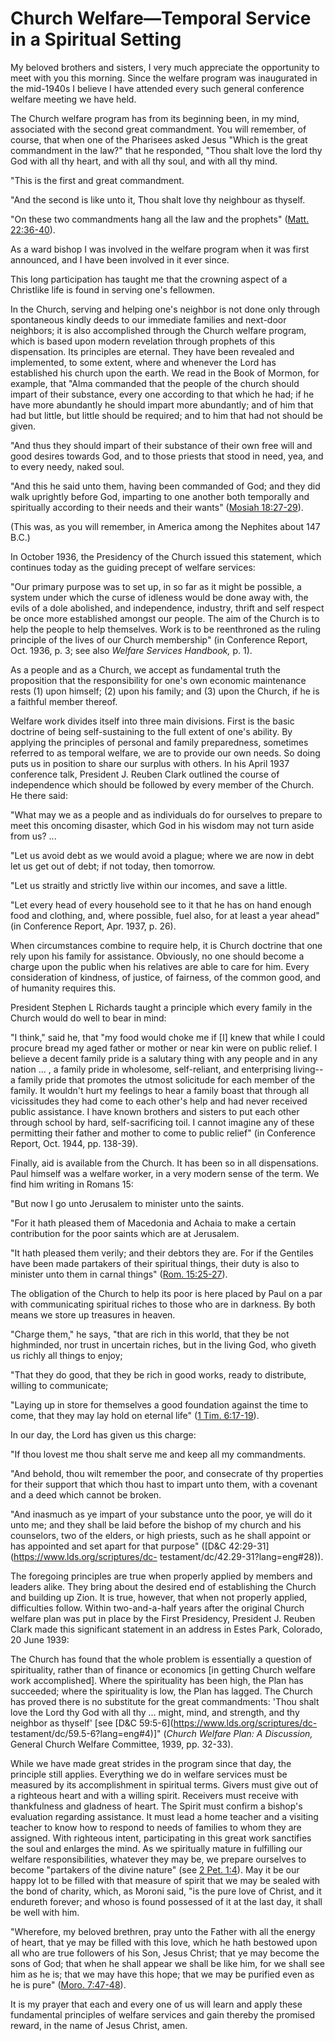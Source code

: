 # Church Welfare—Temporal Service in a Spiritual Setting

My beloved brothers and sisters, I very much appreciate the opportunity to
meet with you this morning. Since the welfare program was inaugurated in the
mid-1940s I believe I have attended every such general conference welfare
meeting we have held.

The Church welfare program has from its beginning been, in my mind, associated
with the second great commandment. You will remember, of course, that when one
of the Pharisees asked Jesus "Which is the great commandment in the law?" that
he responded, "Thou shalt love the lord thy God with all thy heart, and with
all thy soul, and with all thy mind.

"This is the first and great commandment.

"And the second is like unto it, Thou shalt love thy neighbour as thyself.

"On these two commandments hang all the law and the prophets" ([Matt.
22:36-40](https://www.lds.org/scriptures/nt/matt/22.36-40?lang=eng#35)).

As a ward bishop I was involved in the welfare program when it was first
announced, and I have been involved in it ever since.

This long participation has taught me that the crowning aspect of a Christlike
life is found in serving one's fellowmen.

In the Church, serving and helping one's neighbor is not done only through
spontaneous kindly deeds to our immediate families and next-door neighbors; it
is also accomplished through the Church welfare program, which is based upon
modern revelation through prophets of this dispensation. Its principles are
eternal. They have been revealed and implemented, to some extent, where and
whenever the Lord has established his church upon the earth. We read in the
Book of Mormon, for example, that "Alma commanded that the people of the
church should impart of their substance, every one according to that which he
had; if he have more abundantly he should impart more abundantly; and of him
that had but little, but little should be required; and to him that had not
should be given.

"And thus they should impart of their substance of their own free will and
good desires towards God, and to those priests that stood in need, yea, and to
every needy, naked soul.

"And this he said unto them, having been commanded of God; and they did walk
uprightly before God, imparting to one another both temporally and spiritually
according to their needs and their wants" ([Mosiah
18:27-29](https://www.lds.org/scriptures/bofm/mosiah/18.27-29?lang=eng#26)).

(This was, as you will remember, in America among the Nephites about 147 B.C.)

In October 1936, the Presidency of the Church issued this statement, which
continues today as the guiding precept of welfare services:

"Our primary purpose was to set up, in so far as it might be possible, a
system under which the curse of idleness would be done away with, the evils of
a dole abolished, and independence, industry, thrift and self respect be once
more established amongst our people. The aim of the Church is to help the
people to help themselves. Work is to be reenthroned as the ruling principle
of the lives of our Church membership" (in Conference Report, Oct. 1936, p. 3;
see also _Welfare Services Handbook,_ p. 1).

As a people and as a Church, we accept as fundamental truth the proposition
that the responsibility for one's own economic maintenance rests (1) upon
himself; (2) upon his family; and (3) upon the Church, if he is a faithful
member thereof.

Welfare work divides itself into three main divisions. First is the basic
doctrine of being self-sustaining to the full extent of one's ability. By
applying the principles of personal and family preparedness, sometimes
referred to as temporal welfare, we are to provide our own needs. So doing
puts us in position to share our surplus with others. In his April 1937
conference talk, President J. Reuben Clark outlined the course of independence
which should be followed by every member of the Church. He there said:

"What may we as a people and as individuals do for ourselves to prepare to
meet this oncoming disaster, which God in his wisdom may not turn aside from
us? ...

"Let us avoid debt as we would avoid a plague; where we are now in debt let us
get out of debt; if not today, then tomorrow.

"Let us straitly and strictly live within our incomes, and save a little.

"Let every head of every household see to it that he has on hand enough food
and clothing, and, where possible, fuel also, for at least a year ahead" (in
Conference Report, Apr. 1937, p. 26).

When circumstances combine to require help, it is Church doctrine that one
rely upon his family for assistance. Obviously, no one should become a charge
upon the public when his relatives are able to care for him. Every
consideration of kindness, of justice, of fairness, of the common good, and of
humanity requires this.

President Stephen L Richards taught a principle which every family in the
Church would do well to bear in mind:

"I think," said he, that "my food would choke me if [I] knew that while I
could procure bread my aged father or mother or near kin were on public
relief. I believe a decent family pride is a salutary thing with any people
and in any nation ... , a family pride in wholesome, self-reliant, and
enterprising living--a family pride that promotes the utmost solicitude for
each member of the family. It wouldn't hurt my feelings to hear a family boast
that through all vicissitudes they had come to each other's help and had never
received public assistance. I have known brothers and sisters to put each
other through school by hard, self-sacrificing toil. I cannot imagine any of
these permitting their father and mother to come to public relief" (in
Conference Report, Oct. 1944, pp. 138-39).

Finally, aid is available from the Church. It has been so in all
dispensations. Paul himself was a welfare worker, in a very modern sense of
the term. We find him writing in Romans 15:

"But now I go unto Jerusalem to minister unto the saints.

"For it hath pleased them of Macedonia and Achaia to make a certain
contribution for the poor saints which are at Jerusalem.

"It hath pleased them verily; and their debtors they are. For if the Gentiles
have been made partakers of their spiritual things, their duty is also to
minister unto them in carnal things" ([Rom.
15:25-27](https://www.lds.org/scriptures/nt/rom/15.25-27?lang=eng#24)).

The obligation of the Church to help its poor is here placed by Paul on a par
with communicating spiritual riches to those who are in darkness. By both
means we store up treasures in heaven.

"Charge them," he says, "that are rich in this world, that they be not
highminded, nor trust in uncertain riches, but in the living God, who giveth
us richly all things to enjoy;

"That they do good, that they be rich in good works, ready to distribute,
willing to communicate;

"Laying up in store for themselves a good foundation against the time to come,
that they may lay hold on eternal life" ([1 Tim.
6:17-19](https://www.lds.org/scriptures/nt/1-tim/6.17-19?lang=eng#16)).

In our day, the Lord has given us this charge:

"If thou lovest me thou shalt serve me and keep all my commandments.

"And behold, thou wilt remember the poor, and consecrate of thy properties for
their support that which thou hast to impart unto them, with a covenant and a
deed which cannot be broken.

"And inasmuch as ye impart of your substance unto the poor, ye will do it unto
me; and they shall be laid before the bishop of my church and his counselors,
two of the elders, or high priests, such as he shall appoint or has appointed
and set apart for that purpose" ([D&amp;C
42:29-31](https://www.lds.org/scriptures/dc-
testament/dc/42.29-31?lang=eng#28)).

The foregoing principles are true when properly applied by members and leaders
alike. They bring about the desired end of establishing the Church and
building up Zion. It is true, however, that when not properly applied,
difficulties follow. Within two-and-a-half years after the original Church
welfare plan was put in place by the First Presidency, President J. Reuben
Clark made this significant statement in an address in Estes Park, Colorado,
20 June 1939:

The Church has found that the whole problem is essentially a question of
spirituality, rather than of finance or economics [in getting Church welfare
work accomplished]. Where the spirituality has been high, the Plan has
succeeded; where the spirituality is low, the Plan has lagged. The Church has
proved there is no substitute for the great commandments: 'Thou shalt love the
Lord thy God with all thy ... might, mind, and strength, and thy neighbor as
thyself' [see [D&amp;C 59:5-6](https://www.lds.org/scriptures/dc-
testament/dc/59.5-6?lang=eng#4)]" (_Church Welfare Plan: A Discussion,_
General Church Welfare Committee, 1939, pp. 32-33).

While we have made great strides in the program since that day, the principle
still applies. Everything we do in welfare services must be measured by its
accomplishment in spiritual terms. Givers must give out of a righteous heart
and with a willing spirit. Receivers must receive with thankfulness and
gladness of heart. The Spirit must confirm a bishop's evaluation regarding
assistance. It must lead a home teacher and a visiting teacher to know how to
respond to needs of families to whom they are assigned. With righteous intent,
participating in this great work sanctifies the soul and enlarges the mind. As
we spiritually mature in fulfilling our welfare responsibilities, whatever
they may be, we prepare ourselves to become "partakers of the divine nature"
(see [2 Pet. 1:4](https://www.lds.org/scriptures/nt/2-pet/1.4?lang=eng#3)).
May it be our happy lot to be filled with that measure of spirit that we may
be sealed with the bond of charity, which, as Moroni said, "is the pure love
of Christ, and it endureth forever; and whoso is found possessed of it at the
last day, it shall be well with him.

"Wherefore, my beloved brethren, pray unto the Father with all the energy of
heart, that ye may be filled with this love, which he hath bestowed upon all
who are true followers of his Son, Jesus Christ; that ye may become the sons
of God; that when he shall appear we shall be like him, for we shall see him
as he is; that we may have this hope; that we may be purified even as he is
pure" ([Moro.
7:47-48](https://www.lds.org/scriptures/bofm/moro/7.47-48?lang=eng#46)).

It is my prayer that each and every one of us will learn and apply these
fundamental principles of welfare services and gain thereby the promised
reward, in the name of Jesus Christ, amen.

